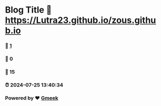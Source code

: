# Blog Title :link: https://Lutra23.github.io/zous.github.io 
### :page_facing_up: [1](https://Lutra23.github.io/zous.github.io/tag.html) 
### :speech_balloon: 0 
### :hibiscus: 15 
### :alarm_clock: 2024-07-25 13:40:34 
### Powered by :heart: [Gmeek](https://github.com/Meekdai/Gmeek)
